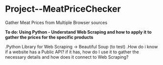 # Project--MeatPriceChecker
Gather Meat Prices from Multiple Browser sources

**To do: Using Python - Understand Web Scraping and how to apply it to gather the prices for the specific products**

.Python Library for Web Scraping -> Beautiful Soup (to test) 
.How do i know if a website has a Public API? if it has, how do I use it to gather the necessary details and how does it connect to Web Scraping?
